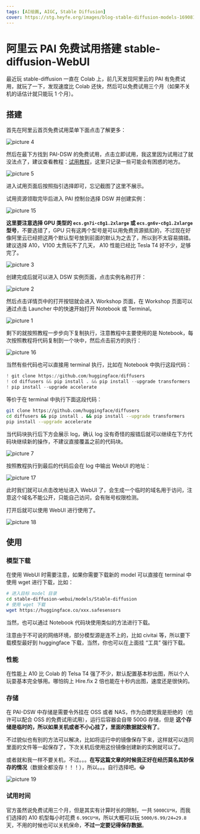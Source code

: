```yaml
---
tags: [AI绘画, AIGC, Stable Diffusion]
cover: https://stg.heyfe.org/images/blog-stable-diffusion-models-1690811336594.png
---
```


# 阿里云 PAI 免费试用搭建 stable-diffusion-WebUI

最近玩 stable-diffusion 一直在 Colab 上，前几天发现阿里云的 PAI 有免费试用，就玩了一下，发现速度比 Colab 还快，然后可以免费试用三个月（如果不关机的话估计就只能玩 1 个月）。

## 搭建

首先在阿里云首页免费试用菜单下面点击了解更多：

![picture 4](https://stg.heyfe.org/images/blog-stable-diffusion-webui-aliyun-1681258434946.png)

然后在最下方找到 PAI-DSW 的免费试用，点击立即试用，我这里因为试用过了就没法点了，建议查看教程：[试用教程](https://help.aliyun.com/document_detail/615220.html?spm=5176.28008736.J_6443120770.16.7f7b3e4dVoCmib&pipCode=learn&goodsId=960469&scm=20140722.M_960469._.V_1)，这里只记录一些可能会有困惑的地方。

![picture 5](https://stg.heyfe.org/images/blog-stable-diffusion-webui-aliyun-1681258443786.png)

进入试用页面后按照指引选择即可，忘记截图了这里不展示。

试用资源领取完毕后进入 PAI 控制台选择 DSW 并创建实例：

![picture 15](https://stg.heyfe.org/images/blog-stable-diffusion-webui-aliyun-1681434481586.png)

**这里要注意选择 GPU 类型的 `ecs.gn7i-c8g1.2xlarge` 或 `ecs.gn6v-c8g1.2xlarge` 型号**，不要选错了，GPU 只有这两个型号是可以用免费资源抵扣的，不过现在好像阿里云已经把这两个默认型号放到前面的默认为之去了，所以到不太容易搞错。建议选择 A10，V100 太贵玩不了几天， A10 性能已经比 Tesla T4 好不少，足够完了。

![picture 3](https://stg.heyfe.org/images/blog-stable-diffusion-webui-aliyun-1681258417850.png)

创建完成后就可以进入 DSW 实例页面，点击实例名称打开：

![picture 2](https://stg.heyfe.org/images/blog-stable-diffusion-webui-aliyun-1681258405748.png)

然后点击详情页中的打开按钮就会进入 Workshop 页面，在 Workshop 页面可以通过点击 Launcher 中的快速开始打开 Notebook 或 Terminal。

![picture 1](https://stg.heyfe.org/images/blog-stable-diffusion-webui-aliyun-1681258396745.png)

剩下的就按照教程一步步向下复制执行，注意教程中主要使用的是 Notebook，每次按照教程将代码复制到一个块中，然后点击前方的执行：

![picture 16](https://stg.heyfe.org/images/blog-stable-diffusion-webui-aliyun-1681478602236.png)

当然有些代码也可以直接用 terminal 执行，比如在 Notebook 中执行这段代码：

```python
! git clone https://github.com/huggingface/diffusers
! cd diffusers && pip install . && pip install --upgrade transformers
! pip install --upgrade accelerate
```

等价于在 terminal 中执行下面这段代码：

```sh
git clone https://github.com/huggingface/diffusers
cd diffusers && pip install . && pip install --upgrade transformers
pip install --upgrade accelerate
```

当代码块执行后下方会展示 log，确认 log 没有奇怪的报错后就可以继续在下方代码块继续新的操作，不建议直接覆盖之前的代码块。

![picture 7](https://stg.heyfe.org/images/blog-stable-diffusion-webui-aliyun-1681259073501.png)

按照教程执行到最后的代码后会在 log 中输出 WebUI 的地址：

![picture 17](https://stg.heyfe.org/images/blog-stable-diffusion-webui-aliyun-1681478861982.png)

此时我们就可以点击改地址进入 WebUI 了，会生成一个临时的域名用于访问，注意这个域名不能公开，只能自己访问，会有账号权限检测。

打开后就可以使用 WebUI 进行使用了。

![picture 18](https://stg.heyfe.org/images/blog-stable-diffusion-webui-aliyun-1681479004485.png)

## 使用

### 模型下载

在使用 WebUI 时需要注意，如果你需要下载新的 model 可以直接在 terminal 中使用 wget 进行下载，比如：

```bash
# 进入目标 model 目录
cd stable-diffusion-webui/models/Stable-diffusion
# 使用 wget 下载
wget https://huggingface.co/xxx.safesensors
```

当然，也可以通过 Notebook 代码块使用类似的方法进行下载。

注意由于不可说的网络环境，部分模型源是连不上的，比如 civitai 等，所以要下载模型最好到 huggingface 下载，当然，你也可以在上面挂 “工具” 强行下载。

### 性能

在性能上 A10 比 Colab 的 Telsa T4 强了不少，默认配置基本秒出图，所以个人玩耍基本完全够用。哪怕钩上 Hire.fix 2 倍也能在十秒内出图，速度还是很快的。

### 存储

在 PAI-DSW 中存储是需要令外挂在 OSS 或者 NAS，作为白嫖党我是拒绝的（也许可以配合 OSS 的免费试用试用），运行后容器会自带 500G 存储，但是 **这个存储是临时的，所以如果关机或者不小心挂了，里面的数据就没有了**。

不过貌似也有别的方法可以解决，比如将运行中的镜像保存下来，这样就可以连同里面的文件等一起保存了，下次关机后使用这份镜像创建新的实例就可以了。

或者就和我一样不要关机，不过。。。**在写这篇文章的时候我正好在经历莫名其妙保存的情况**（数据全都没存！！！），所以。。。自行选择吧。😂

![picture 19](https://stg.heyfe.org/images/blog-stable-diffusion-webui-aliyun-1681480241145.png)

### 试用时间

官方虽然说免费试用三个月，但是其实有计算时长的限制，一共 `5000CU*H`，而我们选择的 A10 机型每小时花费 `6.99CU*H`，所以大概可以玩 `5000/6.99/24=29.8` 天，不用的时候也可以关机保命，**不过一定要记得保存数据**。
